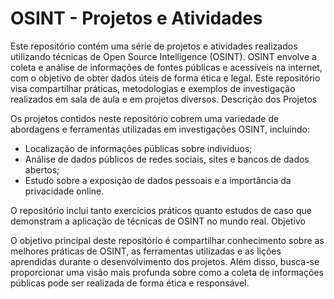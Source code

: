 # **OSINT - Projetos e Atividades**

Este repositório contém uma série de projetos e atividades realizados utilizando técnicas de Open Source Intelligence (OSINT). OSINT envolve a coleta e análise de informações de fontes públicas e acessíveis na internet, com o objetivo de obter dados úteis de forma ética e legal. Este repositório visa compartilhar práticas, metodologias e exemplos de investigação realizados em sala de aula e em projetos diversos.
Descrição dos Projetos

Os projetos contidos neste repositório cobrem uma variedade de abordagens e ferramentas utilizadas em investigações OSINT, incluindo:

* Localização de informações públicas sobre indivíduos;
* Análise de dados públicos de redes sociais, sites e bancos de dados abertos;
* Estudo sobre a exposição de dados pessoais e a importância da privacidade online.

O repositório inclui tanto exercícios práticos quanto estudos de caso que demonstram a aplicação de técnicas de OSINT no mundo real.
Objetivo

O objetivo principal deste repositório é compartilhar conhecimento sobre as melhores práticas de OSINT, as ferramentas utilizadas e as lições aprendidas durante o desenvolvimento dos projetos. Além disso, busca-se proporcionar uma visão mais profunda sobre como a coleta de informações públicas pode ser realizada de forma ética e responsável.
